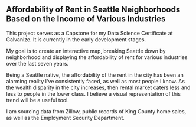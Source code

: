 ## Affordability of Rent in Seattle Neighborhoods Based on the Income of Various Industries  

This project serves as a Capstone for my Data Science Certificate at Galvanize. It is currently in the early development stages.   
  
My goal is to create an interactive map, breaking Seattle down by neighborhood and displaying the affordability of rent for various industries over the last seven years.  

Being a Seattle native, the affordability of the rent in the city has been an alarming reality I've consistently faced, as well as most people I know. As the wealth disparity in the city increases, then rental market caters less and less to people in the lower class. I believe a visual representation of this trend will be a useful tool.  

I am sourcing data from Zillow, public records of King County home sales, as well as the Employment Security Department. 
